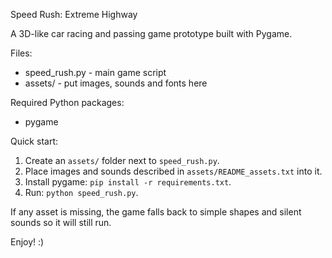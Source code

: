 Speed Rush: Extreme Highway

A 3D-like car racing and passing game prototype built with Pygame.

Files:
- speed_rush.py  - main game script
- assets/        - put images, sounds and fonts here

Required Python packages:
- pygame

Quick start:
1. Create an `assets/` folder next to `speed_rush.py`.
2. Place images and sounds described in `assets/README_assets.txt` into it.
3. Install pygame: `pip install -r requirements.txt`.
4. Run: `python speed_rush.py`.

If any asset is missing, the game falls back to simple shapes and silent sounds so it will still run.

Enjoy! :)
